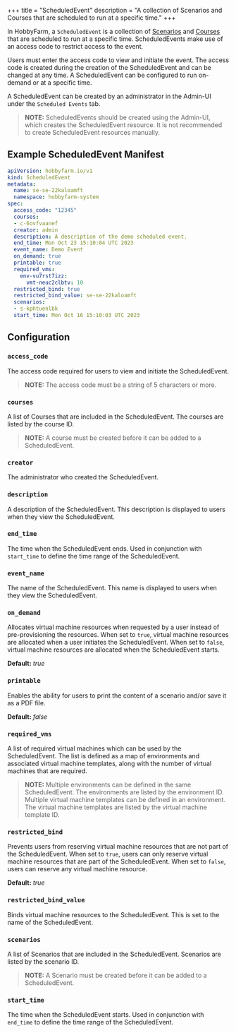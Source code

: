 +++
title = "ScheduledEvent"
description = "A collection of Scenarios and Courses that are scheduled to run at a specific time."
+++

In HobbyFarm, a `ScheduledEvent` is a collection of [Scenarios](/docs/architecture/resources/scenario) and [Courses](/docs/architecture/resources/course) that are scheduled to run at a specific time. ScheduledEvents make use of an access code to restrict access to the event.

Users must enter the access code to view and initiate the event. The access code is created during the creation of the ScheduledEvent and can be changed at any time. A ScheduledEvent can be configured to run on-demand or at a specific time.

A ScheduledEvent can be created by an administrator in the Admin-UI under the `Scheduled Events` tab.

> **NOTE:** ScheduledEvents should be created using the Admin-UI, which creates the ScheduledEvent resource. It is not recommended to create ScheduledEvent resources manually.

## Example ScheduledEvent Manifest
```yaml
apiVersion: hobbyfarm.io/v1
kind: ScheduledEvent
metadata:
  name: se-se-22kaloamft
  namespace: hobbyfarm-system
spec:
  access_code: "12345"
  courses:
  - c-6ovfvaanef
  creator: admin
  description: A description of the demo scheduled event.
  end_time: Mon Oct 23 15:10:04 UTC 2023
  event_name: Demo Event
  on_demand: true
  printable: true
  required_vms:
    env-vu7rst7izz:
      vmt-neuc2clbtv: 10
  restricted_bind: true
  restricted_bind_value: se-se-22kaloamft
  scenarios:
  - s-kphtuenlbk
  start_time: Mon Oct 16 15:10:03 UTC 2023
```

## Configuration

### `access_code`
The access code required for users to view and initiate the ScheduledEvent.

> **NOTE:** The access code must be a string of 5 characters or more.

### `courses`
A list of Courses that are included in the ScheduledEvent. The courses are listed by the course ID.

> **NOTE:** A course must be created before it can be added to a ScheduledEvent.

### `creator`
The administrator who created the ScheduledEvent.

### `description`
A description of the ScheduledEvent. This description is displayed to users when they view the ScheduledEvent.

### `end_time`
The time when the ScheduledEvent ends. Used in conjunction with `start_time` to define the time range of the ScheduledEvent.

### `event_name`
The name of the ScheduledEvent. This name is displayed to users when they view the ScheduledEvent.

### `on_demand`
Allocates virtual machine resources when requested by a user instead of pre-provisioning the resources. When set to `true`, virtual machine resources are allocated when a user initiates the ScheduledEvent. When set to `false`, virtual machine resources are allocated when the ScheduledEvent starts.

**Default:** _true_

### `printable`
Enables the ability for users to print the content of a scenario and/or save it as a PDF file.

**Default:** _false_

### `required_vms`
A list of required virtual machines which can be used by the ScheduledEvent. The list is defined as a map of environments and associated virtual machine templates, along with the number of virtual machines that are required.

> **NOTE:** Multiple environments can be defined in the same ScheduledEvent. The environments are listed by the environment ID. Multiple virtual machine templates can be defined in an environment. The virtual machine templates are listed by the virtual machine template ID.

### `restricted_bind`
Prevents users from reserving virtual machine resources that are not part of the ScheduledEvent. When set to `true`, users can only reserve virtual machine resources that are part of the ScheduledEvent. When set to `false`, users can reserve any virtual machine resource.

**Default:** _true_

### `restricted_bind_value`
Binds virtual machine resources to the ScheduledEvent. This is set to the name of the ScheduledEvent.

### `scenarios`
A list of Scenarios that are included in the ScheduledEvent. Scenarios are listed by the scenario ID.

> **NOTE:** A Scenario must be created before it can be added to a ScheduledEvent.

### `start_time`
The time when the ScheduledEvent starts. Used in conjunction with `end_time` to define the time range of the ScheduledEvent.
